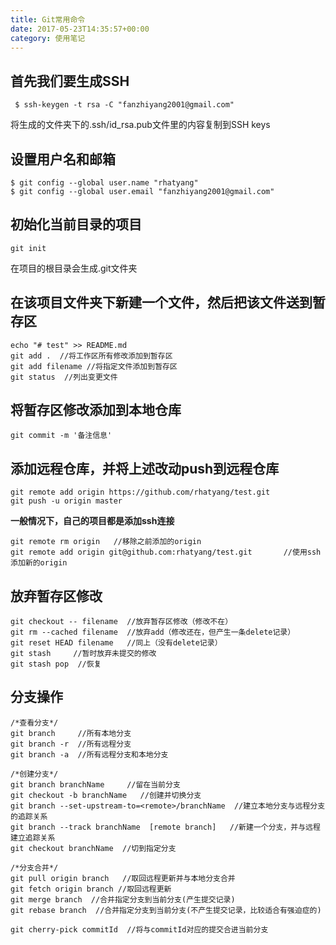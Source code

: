 ```yaml
---
title: Git常用命令
date: 2017-05-23T14:35:57+00:00
category: 使用笔记
---
```


## 首先我们要生成SSH

```
 $ ssh-keygen -t rsa -C "fanzhiyang2001@gmail.com"
```

将生成的文件夹下的.ssh/id_rsa.pub文件里的内容复制到SSH keys

## 设置用户名和邮箱

```
$ git config --global user.name "rhatyang"
$ git config --global user.email "fanzhiyang2001@gmail.com"
```

## 初始化当前目录的项目

```
git init
```
在项目的根目录会生成.git文件夹

## 在该项目文件夹下新建一个文件，然后把该文件送到暂存区

```
echo "# test" >> README.md
git add .  //将工作区所有修改添加到暂存区
git add filename //将指定文件添加到暂存区
git status  //列出变更文件
```

## 将暂存区修改添加到本地仓库

```
git commit -m '备注信息'
```

## 添加远程仓库，并将上述改动push到远程仓库

```
git remote add origin https://github.com/rhatyang/test.git
git push -u origin master
```

**一般情况下，自己的项目都是添加ssh连接**

```
git remote rm origin   //移除之前添加的origin
git remote add origin git@github.com:rhatyang/test.git       //使用ssh添加新的origin
```

## 放弃暂存区修改

```
git checkout -- filename  //放弃暂存区修改（修改不在）
git rm --cached filename  //放弃add（修改还在，但产生一条delete记录）
git reset HEAD filename   //同上（没有delete记录）
git stash     //暂时放弃未提交的修改
git stash pop  //恢复
```

## 分支操作

```
/*查看分支*/
git branch     //所有本地分支
git branch -r  //所有远程分支
git branch -a  //所有远程分支和本地分支

/*创建分支*/
git branch branchName     //留在当前分支
git checkout -b branchName   //创建并切换分支
git branch --set-upstream-to=<remote>/branchName  //建立本地分支与远程分支的追踪关系
git branch --track branchName  [remote branch]   //新建一个分支，并与远程建立追踪关系
git checkout branchName  //切到指定分支

/*分支合并*/
git pull origin branch   //取回远程更新并与本地分支合并
git fetch origin branch //取回远程更新
git merge branch  //合并指定分支到当前分支(产生提交记录)
git rebase branch  //合并指定分支到当前分支(不产生提交记录，比较适合有强迫症的)

git cherry-pick commitId  //将与commitId对应的提交合进当前分支
```

